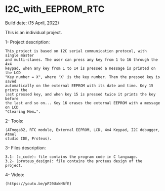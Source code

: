 # I2C_with_EEPROM_RTC
 
Build date: (15 April, 2022)

This is an individual project.

1- Project description:

    This project is based on I2C serial communication protocol, with single master 
    and multi-slaves. The user can press any key from 1 to 16 through the 4x4 
    keypad, when any key from 1 to 14 is pressed a message is printed on the LCD 
    "Key number = X", where 'X' is the key number. Then the pressed key is saved 
    automatically on the external EEPROM with its date and time. Key 15 prints the 
    last pressed key, and when key 15 is pressed twice it prints the key before 
    the last and so on... Key 16 erases the external EEPROM with a message on LCD 
    "Clearing Mem…".

2- Tools:

    (ATmega32, RTC module, External EEPROM, LCD, 4x4 Keypad, I2C debugger, Atmel 
    studio IDE, Proteus).

3- Files description:

    3.1- (c_code): file contains the program code in C language.
    3.2- (proteus_design): file contains the proteus design of the project.

4- Video: 

    (https://youtu.be/pF20UxkN6fE)

